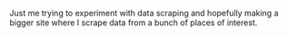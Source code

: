 Just me trying to experiment with data scraping and hopefully making a bigger site where I scrape data from a bunch of places of interest.